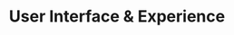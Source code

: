 ---
title: User Interface & Experience
description: DigitalDigital User Interface & Experience
h1: User Interface & Experience
h2: Interactive Design
explanation: Refined interfaces for mobile & desktop applications
weight: 5
clients:
    - icon: leadlabs
    - icon: nissan
    - icon: billygoat
    - icon: moose
    - icon: loop
    - icon: bedtime
---